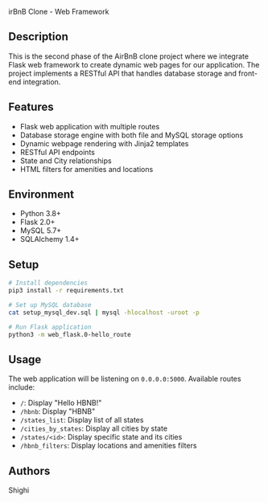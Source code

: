 irBnB Clone - Web Framework

## Description
This is the second phase of the AirBnB clone project where we integrate Flask web framework to create dynamic web pages for our application. The project implements a RESTful API that handles database storage and front-end integration.

## Features
- Flask web application with multiple routes
- Database storage engine with both file and MySQL storage options
- Dynamic webpage rendering with Jinja2 templates
- RESTful API endpoints
- State and City relationships
- HTML filters for amenities and locations

## Environment
- Python 3.8+
- Flask 2.0+
- MySQL 5.7+
- SQLAlchemy 1.4+

## Setup
```bash
# Install dependencies
pip3 install -r requirements.txt

# Set up MySQL database
cat setup_mysql_dev.sql | mysql -hlocalhost -uroot -p

# Run Flask application
python3 -m web_flask.0-hello_route
```

## Usage
The web application will be listening on `0.0.0.0:5000`. Available routes include:
- `/`: Display "Hello HBNB!"
- `/hbnb`: Display "HBNB"
- `/states_list`: Display list of all states
- `/cities_by_states`: Display all cities by state
- `/states/<id>`: Display specific state and its cities
- `/hbnb_filters`: Display locations and amenities filters

## Authors
Shighi

